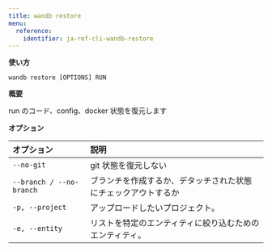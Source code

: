 ```yaml
---
title: wandb restore
menu:
  reference:
    identifier: ja-ref-cli-wandb-restore
---
```


**使い方**

`wandb restore [OPTIONS] RUN`

**概要**

run のコード、config、docker 状態を復元します

**オプション**

| **オプション** | **説明** |
| :--- | :--- |
| `--no-git` | git 状態を復元しない |
| `--branch / --no-branch` | ブランチを作成するか、デタッチされた状態にチェックアウトするか |
| `-p, --project` | アップロードしたいプロジェクト。 |
| `-e, --entity` | リストを特定のエンティティに絞り込むためのエンティティ。 |